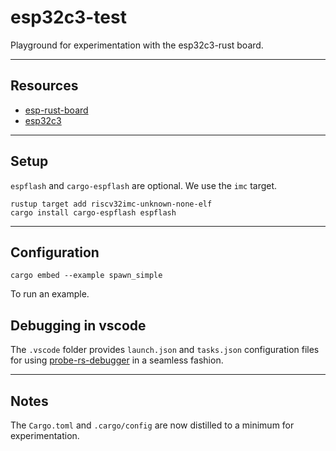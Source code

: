 # esp32c3-test

Playground for experimentation with the esp32c3-rust board.

---

## Resources

- [esp-rust-board](https://github.com/esp-rs/esp-rust-board)
- [esp32c3](https://www.espressif.com/sites/default/files/documentation/esp32-c3_technical_reference_manual_en.pdf)

---

## Setup

`espflash` and `cargo-espflash` are optional. We use the `imc` target.

```shell
rustup target add riscv32imc-unknown-none-elf
cargo install cargo-espflash espflash
```

---

## Configuration


``` shell
cargo embed --example spawn_simple
```
To run an example.

## Debugging in vscode

The `.vscode` folder provides `launch.json` and `tasks.json` configuration files for using [probe-rs-debugger](https://probe.rs/docs/tools/vscode/) in a seamless fashion. 

---

## Notes

The `Cargo.toml` and `.cargo/config` are now distilled to a minimum for experimentation.

